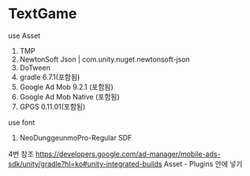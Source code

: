 # TextGame

use Asset
1. TMP
2. NewtonSoft Json | com.unity.nuget.newtonsoft-json
3. DoTween
4. gradle 6.7.1(포함됨)
5. Google Ad Mob 9.2.1 (포함됨)
6. Google Ad Mob Native (포함됨)
7. GPGS 0.11.01(포함됨)

use font
1. NeoDunggeunmoPro-Regular SDF


4번 참조
https://developers.google.com/ad-manager/mobile-ads-sdk/unity/gradle?hl=ko#unity-integrated-builds
Asset - Plugins 안에 넣기
